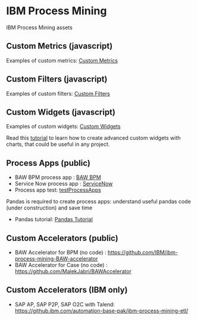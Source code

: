 # IBM Process Mining
IBM Process Mining assets

## Custom Metrics (javascript)
Examples of custom metrics: [Custom Metrics](./Custom%20Metrics/)
## Custom Filters (javascript)
Examples of custom filters:  [Custom Filters](./Custom%20Filters/)
## Custom Widgets (javascript)
Examples of custom widgets:  [Custom Widgets](./Custom%20Widgets/)

Read this [tutorial](./Custom%20Widgets/dimension_linechart/README.md) to learn how to create advanced custom widgets with charts, that could be useful in any project.

## Process Apps (public)
- BAW BPM process app : [BAW BPM](./Process%20Apps/BAW%20BPM)
- Service Now process app : [ServiceNow](./Process%20Apps/IT_Ticketing_ServiceNow)
- Process app test: [testProcessApps](./Process%20Apps/testProcessApps)

Pandas is required to create process apps: understand useful pandas code (under construction) and save time
- Pandas tutorial: [Pandas Tutorial](./Process%20Apps/Pandas%20Tuto/pandas_basics_process_apps.ipynb)

## Custom Accelerators (public)
- BAW Accelerator for BPM (no code) : https://github.com/IBM/ibm-process-mining-BAW-accelerator
- BAW Accelerator for Case (no code) : https://github.com/MalekJabri/BAWAccelerator

## Custom Accelerators (IBM only)
- SAP AP, SAP P2P, SAP O2C with Talend: https://github.ibm.com/automation-base-pak/ibm-process-mining-etl/